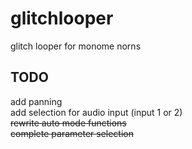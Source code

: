 # glitchlooper
glitch looper for monome norns

## TODO
add panning \
add selection for audio input (input 1 or 2) \
~~rewrite auto mode functions~~ \
~~complete parameter selection~~
